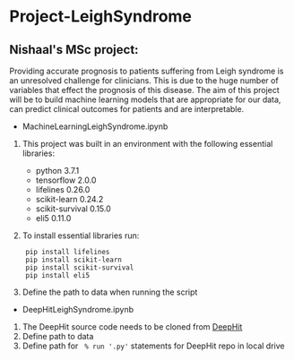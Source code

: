 # Project-LeighSyndrome
## Nishaal's MSc project:
Providing accurate prognosis to patients suffering from Leigh syndrome is an unresolved challenge for clinicians. This is due to the huge number of variables that effect the prognosis of this disease. The aim of this project will be to build machine learning models that are appropriate for our data, can predict clinical outcomes for patients and are interpretable.      

- MachineLearningLeighSyndrome.ipynb 
1. This project was built in an environment with the following essential libraries: 
    - python 3.7.1 
    - tensorflow 2.0.0
    - lifelines 0.26.0
    - scikit-learn 0.24.2
    - scikit-survival 0.15.0
    - eli5 0.11.0

2. To install essential libraries run: 
```
    pip install lifelines 
    pip install scikit-learn
    pip install scikit-survival
    pip install eli5
```

3. Define the path to data when running the script


- DeepHitLeighSyndrome.ipynb 
1. The DeepHit source code needs to be cloned from [DeepHit](https://github.com/chl8856/DeepHit)
3. Define path to data
2. Define path for  ` % run '.py'` statements for DeepHit repo in local drive
